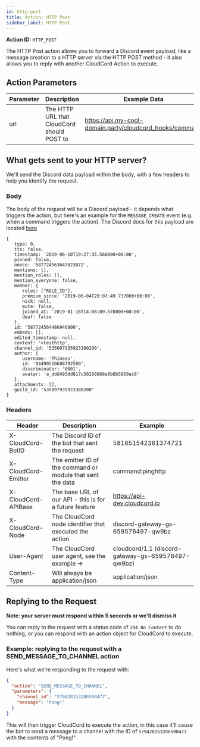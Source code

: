 ```yaml
---
id: http-post
title: Action: HTTP Post
sidebar_label: HTTP Post
---
```


**Action ID:** `HTTP_POST`

The HTTP Post action allows you to forward a Discord event payload, like a message creation to a HTTP server via the HTTP POST method - it also allows you to reply with another CloudCord Action to execute.

## Action Parameters

| Parameter | Description                                | Example Data                                             | Required? |
|-----------|--------------------------------------------|----------------------------------------------------------|-----------|
| url       | The HTTP URL that CloudCord should POST to | https://api.my-cool-domain.party/cloudcord_hooks/command | true      |

## What gets sent to your HTTP server?
We'll send the Discord data payload within the body, with a few headers to help you identify the request.

### Body
The body of the request will be a Discord payload - it depends what triggers the action, but here's an example for the `MESSAGE_CREATE` event (e.g. when a command triggers the action). The Discord docs for this payload are located [here](https://discordapp.com/developers/docs/resources/channel#message-object)

```
{
   type: 0,
   tts: false,
   timestamp: '2019-06-10T19:27:35.568000+00:00',
   pinned: false,
   nonce: '587724563647823872',
   mentions: [],
   mention_roles: [],
   mention_everyone: false,
   member: {
      roles: ["ROLE_ID"],
      premium_since: '2019-06-04T20:07:49.737000+00:00',
      nick: null,
      mute: false,
      joined_at: '2019-01-16T14:08:09.578000+00:00',
      deaf: false
   },
   id: '587724564486946800',
   embeds: [],
   edited_timestamp: null,
   content: '>testhttp',
   channel_id: '535097935923380200',
   author: {
      username: 'Phineas',
      id: '94490510688792580',
      discriminator: '0001',
      avatar: 'a_ddd493dd817c50288868a0b8b5869ac8'
   },
   attachments: [],
   guild_id: '535097935923380200'
}
```

### Headers
| Header              	| Description                                                	| Example                                            	|
|---------------------	|------------------------------------------------------------	|----------------------------------------------------	|
| X-CloudCord-BotID   	| The Discord ID of the bot that sent the request            	| 581651542361374721                                 	|
| X-CloudCord-Emitter 	| The emitter ID of the command or module that sent the data 	| command:pinghttp                                   	|
| X-CloudCord-APIBase 	| The base URL of our API - this is for a future feature     	| https://api-dev.cloudcord.io                       	|
| X-CloudCord-Node    	| The CloudCord node identifier that executed the action     	| discord-gateway-gs-659576497-qw9bz                 	|
| User-Agent          	| The CloudCord user agent, see the example ->               	| cloudcord/1.1 (discord-gateway-gs-659576497-qw9bz) 	|
| Content-Type        	| Will always be application/json                            	| application/json                                   	|


## Replying to the Request
**Note: your server must respond within 5 seconds or we'll dismiss it**

You can reply to the request with a status code of `204 No Content` to do nothing, or you can respond with an action object for CloudCord to execute.

### Example: replying to the request with a SEND_MESSAGE_TO_CHANNEL action

Here's what we're responding to the request with:
```json
{
  "action": "SEND_MESSAGE_TO_CHANNEL",
  "parameters": {
    "channel_id": "579428153286590477",
    "message": "Pong!"
  }
}
```
This will then trigger CloudCord to execute the action, in this case it'll cause the bot to send a message to a channel with the ID of `579428153286590477` with the contents of "Pong!"